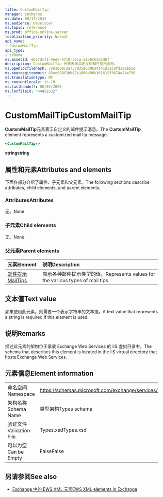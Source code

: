 ```yaml
---
title: CustomMailTip
manager: sethgros
ms.date: 09/17/2015
ms.audience: Developer
ms.topic: reference
ms.prod: office-online-server
localization_priority: Normal
api_name:
- CustomMailTip
api_type:
- schema
ms.assetid: eb57dc71-96e5-4718-a51a-a1b9c62abd6f
description: CustomMailTip 元素表示自定义的邮件提示消息。
ms.openlocfilehash: 70810b9c2a73703586d06a4141d31c0fd39abb5d
ms.sourcegitcommit: 88ec988f2bb67c1866d06b361615f3674a24e795
ms.translationtype: MT
ms.contentlocale: zh-CN
ms.lasthandoff: 06/03/2020
ms.locfileid: "44458332"
---
```

# <a name="custommailtip"></a><span data-ttu-id="2c643-103">CustomMailTip</span><span class="sxs-lookup"><span data-stu-id="2c643-103">CustomMailTip</span></span>

<span data-ttu-id="2c643-104">**CustomMailTip**元素表示自定义的邮件提示消息。</span><span class="sxs-lookup"><span data-stu-id="2c643-104">The **CustomMailTip** element represents a customized mail tip message.</span></span> 
  
```XML
<CustomMailTip/>
```

 <span data-ttu-id="2c643-105">**string**</span><span class="sxs-lookup"><span data-stu-id="2c643-105">**string**</span></span>
## <a name="attributes-and-elements"></a><span data-ttu-id="2c643-106">属性和元素</span><span class="sxs-lookup"><span data-stu-id="2c643-106">Attributes and elements</span></span>

<span data-ttu-id="2c643-107">下面各部分介绍了属性、子元素和父元素。</span><span class="sxs-lookup"><span data-stu-id="2c643-107">The following sections describe attributes, child elements, and parent elements.</span></span>
  
### <a name="attributes"></a><span data-ttu-id="2c643-108">Attributes</span><span class="sxs-lookup"><span data-stu-id="2c643-108">Attributes</span></span>

<span data-ttu-id="2c643-109">无。</span><span class="sxs-lookup"><span data-stu-id="2c643-109">None.</span></span>
  
### <a name="child-elements"></a><span data-ttu-id="2c643-110">子元素</span><span class="sxs-lookup"><span data-stu-id="2c643-110">Child elements</span></span>

<span data-ttu-id="2c643-111">无。</span><span class="sxs-lookup"><span data-stu-id="2c643-111">None.</span></span>
  
### <a name="parent-elements"></a><span data-ttu-id="2c643-112">父元素</span><span class="sxs-lookup"><span data-stu-id="2c643-112">Parent elements</span></span>

|<span data-ttu-id="2c643-113">**元素**</span><span class="sxs-lookup"><span data-stu-id="2c643-113">**Element**</span></span>|<span data-ttu-id="2c643-114">**说明**</span><span class="sxs-lookup"><span data-stu-id="2c643-114">**Description**</span></span>|
|:-----|:-----|
|[<span data-ttu-id="2c643-115">邮件提示</span><span class="sxs-lookup"><span data-stu-id="2c643-115">MailTips</span></span>](mailtips.md) <br/> |<span data-ttu-id="2c643-116">表示各种邮件提示类型的值。</span><span class="sxs-lookup"><span data-stu-id="2c643-116">Represents values for the various types of mail tips.</span></span>  <br/> |
   
## <a name="text-value"></a><span data-ttu-id="2c643-117">文本值</span><span class="sxs-lookup"><span data-stu-id="2c643-117">Text value</span></span>

<span data-ttu-id="2c643-118">如果使用此元素，则需要一个表示字符串的文本值。</span><span class="sxs-lookup"><span data-stu-id="2c643-118">A text value that represents a string is required if this element is used.</span></span>
  
## <a name="remarks"></a><span data-ttu-id="2c643-119">说明</span><span class="sxs-lookup"><span data-stu-id="2c643-119">Remarks</span></span>

<span data-ttu-id="2c643-120">描述此元素的架构位于承载 Exchange Web Services 的 IIS 虚拟目录中。</span><span class="sxs-lookup"><span data-stu-id="2c643-120">The schema that describes this element is located in the IIS virtual directory that hosts Exchange Web Services.</span></span>
  
## <a name="element-information"></a><span data-ttu-id="2c643-121">元素信息</span><span class="sxs-lookup"><span data-stu-id="2c643-121">Element information</span></span>

|||
|:-----|:-----|
|<span data-ttu-id="2c643-122">命名空间</span><span class="sxs-lookup"><span data-stu-id="2c643-122">Namespace</span></span>  <br/> |https://schemas.microsoft.com/exchange/services/2006/types  <br/> |
|<span data-ttu-id="2c643-123">架构名称</span><span class="sxs-lookup"><span data-stu-id="2c643-123">Schema Name</span></span>  <br/> |<span data-ttu-id="2c643-124">类型架构</span><span class="sxs-lookup"><span data-stu-id="2c643-124">Types schema</span></span>  <br/> |
|<span data-ttu-id="2c643-125">验证文件</span><span class="sxs-lookup"><span data-stu-id="2c643-125">Validation File</span></span>  <br/> |<span data-ttu-id="2c643-126">Types.xsd</span><span class="sxs-lookup"><span data-stu-id="2c643-126">Types.xsd</span></span>  <br/> |
|<span data-ttu-id="2c643-127">可以为空</span><span class="sxs-lookup"><span data-stu-id="2c643-127">Can be Empty</span></span>  <br/> |<span data-ttu-id="2c643-128">False</span><span class="sxs-lookup"><span data-stu-id="2c643-128">False</span></span>  <br/> |
   
## <a name="see-also"></a><span data-ttu-id="2c643-129">另请参阅</span><span class="sxs-lookup"><span data-stu-id="2c643-129">See also</span></span>



- [<span data-ttu-id="2c643-130">Exchange 中的 EWS XML 元素</span><span class="sxs-lookup"><span data-stu-id="2c643-130">EWS XML elements in Exchange</span></span>](ews-xml-elements-in-exchange.md)

